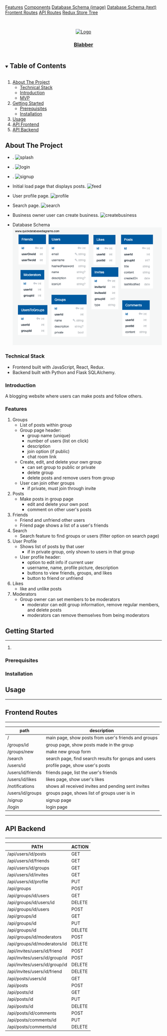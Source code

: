 
[Features](/documentation/Features.md)
[Components](/documentation/Components.md)
[Database Schema (image)](/documentation/DBschema.png)
[Database Schema (text)](/documentation/DBschema.md)
[Frontent Routes](/documentation/frontendRoutes.md)
[API Routes](/documentation/apiRoutes.md)
[Redux Store Tree](/documentation/store.md)



<br />
<p align="center">
<a href="https://hangry-yelp-clone.herokuapp.com/">
    <img src="readmeImages/hangry-alt-logo.png" alt="Logo" width="120" height="auto"
    ></a>
<a href="https://hangry-yelp-clone.herokuapp.com/">
  <h3 align="center">Blabber</h3></a>
  


</p>



<!-- TABLE OF CONTENTS -->
<details open="open">
  <summary><h2 style="display: inline-block">Table of Contents</h2></summary>
  <ol>
    <li>
      <a href="#about-the-project">About The Project</a>
      <ul>
        <li><a href="#technical-stack">Technical Stack</a></li>
        <li><a href="#introduction">Introduction</a></li>
        <li><a href="#mvp">MVP</a></li>
      </ul>
    </li>
    <li>
      <a href="#getting-started">Getting Started</a>
      <ul>
        <li><a href="#prerequisites">Prerequisites</a></li>
        <li><a href="#installation">Installation</a></li>
      </ul>
    </li>
    <li><a href="#usage">Usage</a></li>
    <li><a href="#api-frontend">API Frontend</a></li>
    <li><a href="#api-backend">API Backend</a></li>
  </ol>
</details>



<!-- ABOUT THE PROJECT -->
## About The Project
* .
![splash]()

* .
![login]()

* .
![signup]()

* Initial load page that displays posts.
![feed]()

* User profile page.
![profile]()

* Search page.
![search]()

* Business owner user can create business.
![createbusiness]()

* Database Schema
![database](documentation/DBschema.png)


### Technical Stack

* Frontend built with JavaScript, React, Redux.
* Backend built with Python and Flask SQLAlchemy.


### Introduction

A blogging website where users can make posts and follow others.


### Features

1. Groups
    * List of posts within group
    * Group page header:
        * group name (unique)
        * number of users (list on click)
        * description
        * join option (if public)
        * chat room link
    * Create, edit, and delete your own group
        * can set group to public or private
        * delete group
        * delete posts and remove users from group
    * User can join other groups
        * if private, must join through invite
2. Posts
    * Make posts in group page
        * edit and delete your own post
        * comment on other user's posts
3. Friends
    * Friend and unfriend other users
    * Friend page shows a list of a user's friends
4. Search
    * Search feature to find groups or users (filter option on search page)
5. User Profile
    * Shows list of posts by that user
        * if in private group, only shown to users in that group
    * User profile header:
        * option to edit info if current user
        * username, name, profile picture, description
        * buttons to view friends, groups, and likes
        * button to friend or unfriend
6. Likes
    * like and unlike posts
7. Moderators
    * Group owner can set members to be moderators
        * moderator can edit group information, remove regular members, and delete posts
        * moderators can remove themselves from being moderators

    


<!-- GETTING STARTED -->
## Getting Started
-----------

<!-- To get a local copy up and running follow these simple steps. -->

1. 

### Prerequisites


### Installation
<!-- 

1. Clone the repo
   ```sh
   git clone https://github.com/ransonk/group-yelp-project.git
   ```
2. Install NPM packages
   ```sh
   npm install
   ```
3. Create your postgres database and connect it to the app.

4. On the root directory to run frontend and backend
   ```sh
   npm start
   ```
5. browse to http://locahost:8080. -->


<!-- USAGE EXAMPLES -->
## Usage
-----------



## Frontend Routes
--------------------------


|           path            |                       description                     |
|---------------------------|-------------------------------------------------------|
|   /                       | main page, show posts from user's friends and groups  |
|   /groups/id              | group page, show posts made in the group              |
|   /groups/new             | make new group form                                   |
|   /search                 | search page, find search results for gorups and users |
|   /users/id               | profile page, show user's posts                       |
|   /users/id/friends       | friends page, list the user's friends                 |
|   /users/id/likes         | likes page, show user's likes                         |
|   /notifications          | shows all received invites and pending sent invites   |
|   /users/id/groups        | groups page, shows list of groups user is in          |
|   /signup                 | signup page                                           |
|   /login                  | login page                                            |


--------------------------

## API Backend
-----------

|        PATH                    |     ACTION        |
|--------------------------------|-------------------|
| /api/users/id/posts            |      GET          |
| /api/users/id/friends          |      GET          |
| /api/users/id/groups           |      GET          |
| /api/users/id/invites          |      GET          |
| /api/users/id/profile          |      PUT          |
| /api/groups                    |      POST         |
| /api/groups/id/users           |      GET          |
| /api/groups/id/users/id        |      DELETE       |
| /api/groups/id/users           |      POST         |
| /api/groups/id                 |      GET          |
| /api/groups/id                 |      PUT          |
| /api/groups/id                 |      DELETE       |
| /api/groups/id/moderators      |      POST         |
| /api/groups/id/moderators/id   |      DELETE       |
| /api/invites/users/id/friend   |      POST         |
| /api/invites/users/id/group/id |      POST         |
| /api/invites/users/id/group/id |      DELETE       |
| /api/invites/users/id/friend   |      DELETE       |
| /api/posts/users/id            |      GET          |
| /api/posts                     |      POST         |
| /api/posts/id                  |      GET          |
| /api/posts/id                  |      PUT          |
| /api/posts/id                  |      DELETE       |
| /api/posts/id/comments         |      POST         |
| /api/posts/comments/id         |      PUT          |
| /api/posts/comments/id         |      DELETE       |